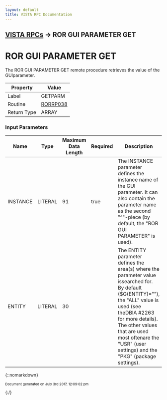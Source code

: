```yaml
---
layout: default
title: VISTA RPC Documentation
---
```


## [VISTA RPCs](TableOfContents) &#8594; ROR GUI PARAMETER GET
# ROR GUI PARAMETER GET

The ROR GUI PARAMETER GET remote procedure retrieves the value of the GUIparameter.

Property | Value
--- | ---
Label | GETPARM
Routine | [RORRP038](http://code.osehra.org/dox/Routine_RORRP038_source.html)
Return Type | ARRAY


### Input Parameters

Name | Type | Maximum Data Length | Required | Description
--- | --- | --- | --- | ---
INSTANCE | LITERAL | 91 | true | The INSTANCE parameter defines the instance name of the GUI parameter. It can also contain the parameter name as the second &quot;^&quot;-piece (by default, the &quot;ROR GUI PARAMETER&quot; is used).
ENTITY | LITERAL | 30 |  | The ENTITY parameter defines the area(s) where the parameter value issearched for. By default ($G(ENTITY)&#x3D;&quot;&quot;), the &quot;ALL&quot; value is used (see theDBIA #2263 for more details). The other values that are used most oftenare the &quot;USR&quot; (user settings) and the &quot;PKG&quot; (package settings).



{::nomarkdown} <br/><p style="font-size: 11px">Document generated on July 3rd 2017, 12:09:02 pm</p>{:/}